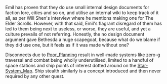 Emil has proven that they do use small internal design documents for faction lore, cities and so on, and utilise an internal wiki to keep track of it all, as per Will Shen's interview where he mentions making one for The Elder Scrolls. 
However, with that said, Emil's flagrant disregard of them has led to them being next to useless, or worse, they are useful, and yet a culture prevails of not referring.
Honestly, the no design document argument gave Bethesda a huge scapegoat, because what do we blame if they did use one, but it feels as if it was made without one?

Disconnects due to [Poor_Planning](Poor_Planning.md) result in well-made systems like zero-g traversal and combat being wholly underutilised, limited to a handful of space stations and ship points of interest dotted around on the [Star-System_Map](../Gameplay_Systems/Star-System_Map.md). Ship stealth similarly is a concept introduced and then never required by any other quest. 